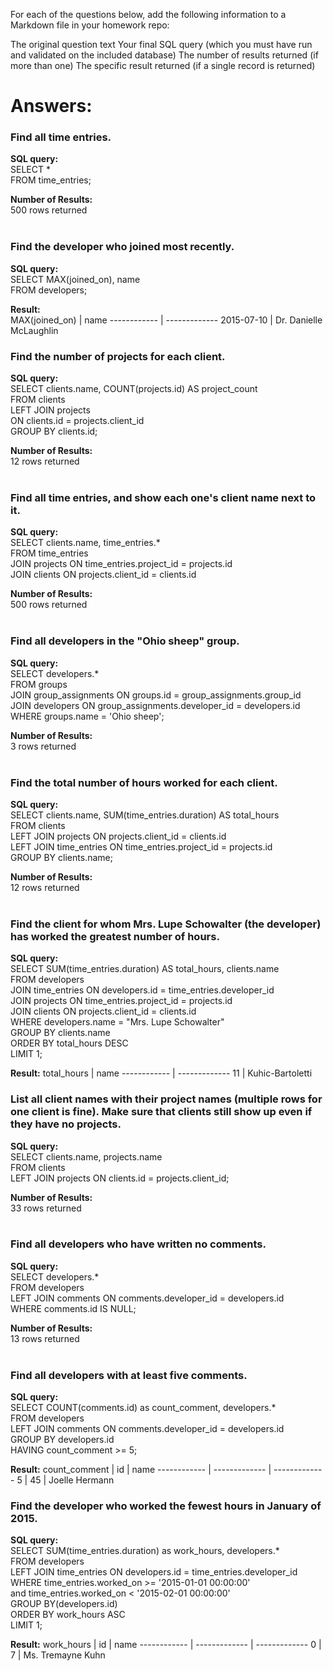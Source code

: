 For each of the questions below, add the following information to a Markdown file in your homework repo:

The original question text
Your final SQL query (which you must have run and validated on the included database)
The number of results returned (if more than one)
The specific result returned (if a single record is returned)

# Answers:

### **Find all time entries.**

**SQL query:**<br>
SELECT *<br>
FROM time_entries;<br>

**Number of Results:**<br>
500 rows returned<br><br>


### **Find the developer who joined most recently.**

**SQL query:**<br>
SELECT MAX(joined_on), name<br>
FROM developers;<br>

**Result:**<br>
MAX(joined_on) | name
------------ | -------------
2015-07-10 | Dr. Danielle McLaughlin
<br>

### **Find the number of projects for each client.**

**SQL query:**<br>
SELECT clients.name, COUNT(projects.id) AS project_count<br>
FROM clients<br>
LEFT JOIN projects<br>
ON clients.id = projects.client_id<br>
GROUP BY clients.id;<br>

**Number of Results:**<br>
12 rows returned<br><br>

### **Find all time entries, and show each one's client name next to it.**
**SQL query:**<br>
SELECT clients.name, time_entries.*<br>
FROM time_entries<br>
JOIN projects ON time_entries.project_id = projects.id<br>
JOIN clients ON projects.client_id = clients.id<br>

**Number of Results:**<br>
500 rows returned<br><br>

### **Find all developers in the "Ohio sheep" group.**

**SQL query:**<br>
SELECT developers.*<br>
FROM groups<br>
JOIN group_assignments ON groups.id = group_assignments.group_id<br>
JOIN developers ON group_assignments.developer_id = developers.id<br>
WHERE groups.name = 'Ohio sheep';<br>

**Number of Results:**<br>
3 rows returned<br><br>

### **Find the total number of hours worked for each client.**

**SQL query:**<br>
SELECT clients.name, SUM(time_entries.duration) AS total_hours<br>
FROM clients<br>
LEFT JOIN projects ON projects.client_id = clients.id <br>
LEFT JOIN  time_entries ON time_entries.project_id = projects.id<br>
GROUP BY clients.name;<br>

**Number of Results:**<br>
12 rows returned<br><br>

### **Find the client for whom Mrs. Lupe Schowalter (the developer) has worked the greatest number of hours.**

**SQL query:**<br>
SELECT SUM(time_entries.duration) AS total_hours, clients.name<br>
FROM developers <br>
JOIN time_entries ON developers.id = time_entries.developer_id <br>
JOIN  projects ON time_entries.project_id = projects.id<br>
JOIN clients ON projects.client_id = clients.id<br>
WHERE developers.name = "Mrs. Lupe Schowalter"<br>
GROUP BY clients.name<br>
ORDER BY total_hours DESC <br>
LIMIT 1;

**Result:**
total_hours | name
------------ | -------------
11 | Kuhic-Bartoletti
<br>

### **List all client names with their project names (multiple rows for one client is fine). Make sure that clients still show up even if they have no projects.**

**SQL query:**<br>
SELECT clients.name, projects.name<br>
FROM clients<br>
LEFT JOIN projects ON clients.id = projects.client_id;<br>

**Number of Results:**<br>
33 rows returned<br><br>

### **Find all developers who have written no comments.**

**SQL query:**<br>
SELECT developers.*<br>
FROM developers<br>
LEFT JOIN comments ON comments.developer_id = developers.id<br>
WHERE comments.id IS NULL;<br>

**Number of Results:**<br>
13 rows returned<br><br>

### **Find all developers with at least five comments.**

**SQL query:**<br>
SELECT COUNT(comments.id) as count_comment, developers.*<br>
FROM developers<br>
LEFT JOIN comments ON comments.developer_id = developers.id<br>
GROUP BY developers.id<br>
HAVING count_comment >= 5;<br>

**Result:**
count_comment | id | name 
------------ | ------------- | ------------- 
5 | 45 | Joelle Hermann
<br>

### **Find the developer who worked the fewest hours in January of 2015.**

**SQL query:**<br>
SELECT SUM(time_entries.duration) as work_hours, developers.*<br>
FROM developers<br>
LEFT JOIN time_entries ON developers.id = time_entries.developer_id<br>
WHERE time_entries.worked_on >= '2015-01-01 00:00:00' <br>
       and time_entries.worked_on < '2015-02-01 00:00:00'<br>
GROUP BY(developers.id)<br>
ORDER BY work_hours ASC<br>
LIMIT 1;<br>

**Result:**
work_hours | id | name 
------------ | ------------- | ------------- 
0 | 7 | Ms. Tremayne Kuhn
<br>



